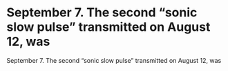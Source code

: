 # September 7. The second “sonic slow pulse” transmitted on August 12, was

September 7. The second “sonic slow pulse” transmitted on August 12, was